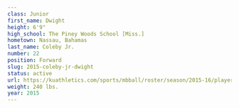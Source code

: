 ```yaml
---
class: Junior
first_name: Dwight
height: 6'9"
high_school: The Piney Woods School [Miss.]
hometown: Nassau, Bahamas
last_name: Coleby Jr.
number: 22
position: Forward
slug: 2015-coleby-jr-dwight
status: active
url: https://kuathletics.com/sports/mbball/roster/season/2015-16/player/dwight-coleby-jr/
weight: 240 lbs.
year: 2015
---
```

